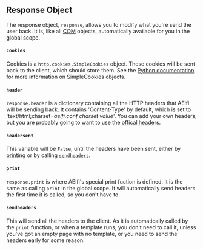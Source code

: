 ## Response Object
The response object, `response`, allows you to modify what you're send the user back. It is, like all [COM](start.md) objects, automatically 
available for you in the global scope.

#### `cookies`
Cookies is a `http.cookies.SimpleCookies` object. These cookies will be sent back to the client, which should store them. See the [Python documentation](https://docs.python.org/3/library/http.cookies.html#http.cookies.SimpleCookie) for more information on SimpleCookies objects.

#### `header`
`response.header` is a dictionary containing all the HTTP headers that AElfi will be sending back. It contains 'Content-Type' by default, which is 
set to 'text/html;charset=*aelfi.conf charset value*'. You can add your own headers, but you are probably going to want to use the [offical headers](https://en.wikipedia.org/wiki/List_of_HTTP_header_fields#Response_fields).

#### `headersent` 
This variable will be `False`, until the headers have been sent, either by [print](#print)ing or by calling [`sendheaders`](#sendheaders).

#### `print`
`response.print` is where AElfi's special print fuction is defined. It is the same as calling `print` in the global scope. It will automatically send 
headers the first time it is called, so you don't have to.

#### `sendheaders`
This will send all the headers to the client. As it is automatically called by the `print` function, or when a template runs, you don't need to call 
it, unless you've got an empty page with no template, or you need to send the headers early for some reason.